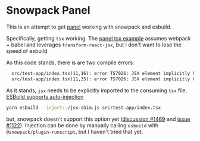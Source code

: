 # Snowpack Panel

This is an attempt to get [panel](https://github.com/mixpanel/panel/) working with snowpack and esbuild.

Specifically, getting `tsx` working. The [panel tsx example](https://github.com/mixpanel/panel/tree/master/examples/jsx) assumes webpack + babel and leverages `transform-react-jsx`, but I don't want to lose the speed of esbuild.

As this code stands, there is are two compile errors:

```txt
  src/test-app/index.tsx(11,16): error TS7026: JSX element implicitly has type 'any' because no interface 'JSX.IntrinsicElements' exists.
  src/test-app/index.tsx(11,35): error TS7026: JSX element implicitly has type 'any' because no interface 'JSX.IntrinsicElements' exists.
```

As it stands, `jsx` needs to be explicitly imported to the consuming `tsx` file. [ESBuild supports auto-injection](https://esbuild.github.io/api/#inject)

```sh
yarn esbuild --inject:./jsx-shim.js src/test-app/index.tsx
```

but, snowpack doesn't support this option yet ([discussion #1469](https://github.com/snowpackjs/snowpack/discussions/1469) and [issue #1122](https://github.com/snowpackjs/snowpack/issues/1122)). Injection can be done by manually calling `esbuild` with `@snowpack/plugin-runscript`, but I haven't tried that yet.
